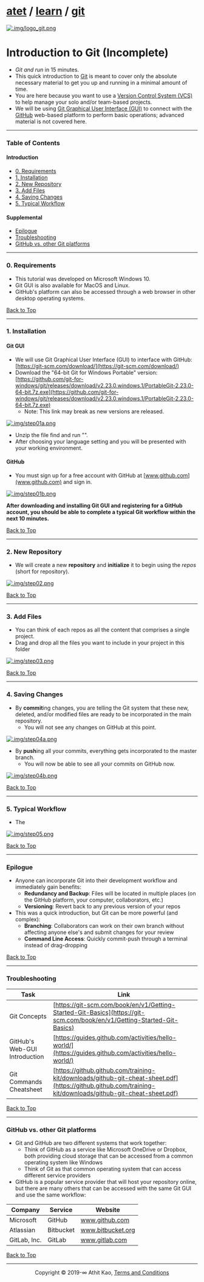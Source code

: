﻿# [atet](https://github.com/atet) / [learn](https://github.com/atet/learn) / [git](https://github.com/atet/learn/tree/master/git)

[![.img/logo_git.png](.img/logo_git.png)](#nolink)

# Introduction to Git (Incomplete)

* _Git and run_ in 15 minutes.
* This quick introduction to [Git](https://git-scm.com/book/en/v1/Getting-Started-Git-Basics) is meant to cover only the absolute necessary material to get you up and running in a minimal amount of time.
* You are here because you want to use a [Version Control System (VCS)](https://git-scm.com/book/en/v2/Getting-Started-About-Version-Control) to help manage your solo and/or team-based projects.
* We will be using [Git Graphical User Interface (GUI)](https://git-scm.com/download/) to connect with the [GitHub](https://github.com) web-based platform to perform basic operations; advanced material is not covered here.

--------------------------------------------------------------------------------------------------

### Table of Contents

#### Introduction
* [0. Requirements](#0-requirements)
* [1. Installation](#1-installation)
* [2. New Repository](#2-new-repository)
* [3. Add Files](#3-add-files)
* [4. Saving Changes](#4-saving-changes)
* [5. Typical Workflow](#5-typical-workflow)

#### Supplemental
* [Epilogue](#Epilogue)
* [Troubleshooting](#troubleshooting)
* [GitHub vs. other Git platforms](#gitHub-vs-other-git-platforms)

--------------------------------------------------------------------------------------------------

### 0. Requirements
* This tutorial was developed on Microsoft Windows 10.
* Git GUI is also available for MacOS and Linux.
* GitHub's platform can also be accessed through a web browser in other desktop operating systems.

[Back to Top](#table-of-contents)

--------------------------------------------------------------------------------------------------

### 1. Installation

#### Git GUI

* We will use Git Graphical User Interface (GUI) to interface with GitHub: [https://git-scm.com/download/](https://git-scm.com/download/)
* Download the "64-bit Git for Windows Portable" version: [https://github.com/git-for-windows/git/releases/download/v2.23.0.windows.1/PortableGit-2.23.0-64-bit.7z.exe](https://github.com/git-for-windows/git/releases/download/v2.23.0.windows.1/PortableGit-2.23.0-64-bit.7z.exe)
   * Note: This link may break as new versions are released.

[![.img/step01a.png](.img/step01a.png)](#nolink)

* Unzip the file find and run "".
* After choosing your language setting and you will be presented with your working environment.

#### GitHub

* You must sign up for a free account with GitHub at [www.github.com](www.github.com) and sign in.

[![.img/step01b.png](.img/step01b.png)](#nolink)

**After downloading and installing Git GUI and registering for a GitHub account, you should be able to complete a typical Git workflow within the next 10 minutes.**

[Back to Top](#table-of-contents)

--------------------------------------------------------------------------------------------------


### 2. New Repository

* We will create a new **repository** and **initialize** it to begin using the _repos_ (short for repository).

[![.img/step02.png](.img/step02.png)](#nolink)

[Back to Top](#table-of-contents)

--------------------------------------------------------------------------------------------------

### 3. Add Files

* You can think of each repos as all the content that comprises a single project.
* Drag and drop all the files you want to include in your project in this folder

[![.img/step03.png](.img/step03.png)](#nolink)

[Back to Top](#table-of-contents)

--------------------------------------------------------------------------------------------------

### 4. Saving Changes

* By **commit**ing changes, you are telling the Git system that these new, deleted, and/or modified files are ready to be incorporated in the main repository.
   * You will not see any changes on GitHub at this point.

[![.img/step04a.png](.img/step04a.png)](#nolink)

* By **push**ing all your commits, everything gets incorporated to the master branch.
   * You will now be able to see all your commits on GitHub now.

[![.img/step04b.png](.img/step04b.png)](#nolink)

[Back to Top](#table-of-contents)

--------------------------------------------------------------------------------------------------

### 5. Typical Workflow

* The

[![.img/step05.png](.img/step05.png)](#nolink)

[Back to Top](#table-of-contents)

--------------------------------------------------------------------------------------------------

### Epilogue

* Anyone can incorporate Git into their development workflow and immediately gain benefits:
   * **Redundancy and Backup**: Files will be located in multiple places (on the GitHub platform, your computer, collaborators, etc.)
   * **Versioning**: Revert back to any previous version of your repos
* This was a quick introduction, but Git can be more powerful (and complex):
   * **Branching**: Collaborators can work on their own branch without affecting anyone else's and submit changes for your review
   * **Command Line Access**: Quickly commit-push through a terminal instead of drag-dropping

[Back to Top](#table-of-contents)

--------------------------------------------------------------------------------------------------

### Troubleshooting

Task | Link
--- | ---
Git Concepts | [https://git-scm.com/book/en/v1/Getting-Started-Git-Basics](https://git-scm.com/book/en/v1/Getting-Started-Git-Basics)
GitHub's Web-GUI Introduction | [https://guides.github.com/activities/hello-world/](https://guides.github.com/activities/hello-world/)
Git Commands Cheatsheet | [https://github.github.com/training-kit/downloads/github-git-cheat-sheet.pdf](https://github.github.com/training-kit/downloads/github-git-cheat-sheet.pdf)

[Back to Top](#table-of-contents)

--------------------------------------------------------------------------------------------------

### GitHub vs. other Git platforms

* Git and GitHub are two different systems that work together:
   * Think of GitHub as a service like Microsoft OneDrive or Dropbox, both providing cloud storage that can be accessed from a common operating system like Windows
   * Think of Git as that common operating system that can access different service providers
* GitHub is a popular service provider that will host your repository online, but there are many others that can be accessed with the same Git GUI and use the same workflow:

Company | Service | Website
--- | --- | ---
Microsoft | GitHub | www.github.com
Atlassian | Bitbucket | www.bitbucket.org
GitLab, Inc. | GitLab | www.gitlab.com

[Back to Top](#table-of-contents)

--------------------------------------------------------------------------------------------------

<p align="center">Copyright © 2019-∞ Athit Kao, <a href="http://www.athitkao.com/tos.html" target="_blank">Terms and Conditions</a></p>